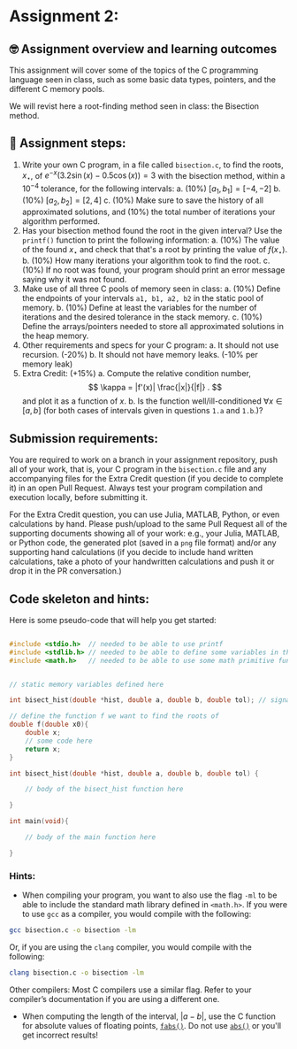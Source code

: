 # Assignment 2:

## 🤓 Assignment overview and learning outcomes

This assignment will cover some of the topics of the C programming language seen in class, such as some basic data types, pointers, and the different C memory pools.

We will revist here a root-finding method seen in class: the Bisection method.

## 📝 Assignment steps:
1. Write your own C program, in a file called `bisection.c`, to find the roots, $x_{\star}$, of $e^{-x}(3.2\sin(x) - 0.5 \cos(x)) = 3$ with the bisection method, within a $10^{-4}$ tolerance, for the following intervals:
  a. (10%) $[a_1,b_1] = [-4, -2]$
  b. (10%) $[a_2,b_2] = [2, 4]$
  c. (10%) Make sure to save the history of all approximated solutions, and (10%) the total number of iterations your algorithm performed.
2. Has your bisection method found the root in the given interval? Use the `printf()` function to print the following information:
  a. (10%) The value of the found $x_{\star}$ and check that that's a root by printing the value of $f(x_{\star})$.
  b. (10%) How many iterations your algorithm took to find the root.
  c. (10%) If no root was found, your program should print an error message saying why it was not found.
3. Make use of all three C pools of memory seen in class:
  a. (10%) Define the endpoints of your intervals `a1, b1, a2, b2` in the static pool of memory.
  b. (10%) Define at least the variables for the number of iterations and the desired tolerance in the stack memory.
  c. (10%) Define the arrays/pointers needed to store all approximated solutions in the heap memory.
4. Other requirements and specs for your C program:
  a. It should not use recursion. (-20%)
  b. It should not have memory leaks. (-10% per memory leak)
5. Extra Credit: (+15%)
  a. Compute the relative condition number, $$ \kappa = |f'(x)| \frac{|x|}{|f|} . $$  and plot it as a function of $x$.
  b. Is the function well/ill-conditioned $\forall x \in [a,b]$ (for both cases of intervals given in questions `1.a` and `1.b`.)?

## Submission requirements:
You are required to work on a branch in your assignment repository, push all of your work, that is, your C program in the `bisection.c` file and any accompanying files for the Extra Credit question (if you decide to complete it) in an open Pull Request. Always test your program compilation and execution locally, before submitting it.

For the Extra Credit question, you can use Julia, MATLAB, Python, or even calculations by hand. Please push/upload to the same Pull Request all of the supporting documents showing all of your work: e.g., your Julia, MATLAB, or Python code, the generated plot (saved in a `png` file format) and/or any supporting hand calculations (if you decide to include hand written calculations, take a photo of your handwritten calculations and push it or drop it in the PR conversation.)


## Code skeleton and hints:

Here is some pseudo-code that will help you get started:

```c

#include <stdio.h>  // needed to be able to use printf
#include <stdlib.h> // needed to be able to define some variables in the heap
#include <math.h>   // needed to be able to use some math primitive functions, such as fabs() for absolute value of floating point numbers


// static memory variables defined here

int bisect_hist(double *hist, double a, double b, double tol); // signature/declaration of your bisection method function

// define the function f we want to find the roots of
double f(double x0){
    double x;
    // some code here
    return x;
}

int bisect_hist(double *hist, double a, double b, double tol) {

    // body of the bisect_hist function here

}

int main(void){

    // body of the main function here

}

```

### Hints:
- When compiling your program, you want to also use the flag `-ml` to be able to include the standard math library defined in `<math.h>`. If you were to use `gcc` as a compiler, you would compile with the following:
```bash
gcc bisection.c -o bisection -lm
```
Or, if you are using the `clang` compiler, you would compile with the following:
```bash
clang bisection.c -o bisection -lm
```
Other compilers: Most C compilers use a similar flag. Refer to your compiler’s documentation if you are using a different one.
- When computing the length of the interval, $|a-b|$, use the C function for absolute values of floating points, [`fabs()`](https://en.cppreference.com/w/cpp/numeric/math/fabs). Do not use [`abs()`](https://en.cppreference.com/w/cpp/numeric/math/abs) or you'll get incorrect results!


